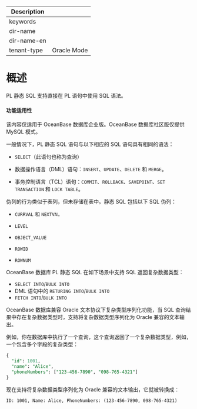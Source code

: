 | Description   |                 |
|---------------|-----------------|
| keywords      |                 |
| dir-name      |                 |
| dir-name-en   |                 |
| tenant-type   | Oracle Mode     |

# 概述

PL 静态 SQL 支持直接在 PL 语句中使用 SQL 语法。

  <main id="notice" >
    <h4>功能适用性</h4>
    <p>该内容仅适用于 OceanBase 数据库企业版。OceanBase 数据库社区版仅提供 MySQL 模式。</p>
  </main>

一般情况下，PL 静态 SQL 语句与以下相应的 SQL 语句具有相同的语法：

* `SELECT`（此语句也称为查询）

* 数据操作语言（DML）语句：`INSERT`、`UPDATE`、`DELETE` 和 `MERGE`。

* 事务控制语言（TCL）语句：`COMMIT`、`ROLLBACK`、`SAVEPOINT`、`SET TRANSACTION` 和 `LOCK TABLE`。

伪列的行为类似于表列，但未存储在表中。静态 SQL 包括以下 SQL 伪列：

* `CURRVAL` 和 `NEXTVAL`

* `LEVEL`

* `OBJECT_VALUE`

* `ROWID`

* `ROWNUM`

OceanBase 数据库 PL 静态 SQL 在如下场景中支持 SQL 返回复杂数据类型：

* `​SELECT INTO`/`BULK INTO​`
* DML 语句中的 `RETURING INTO`/`BULK INTO`
* `​FETCH INTO`/`BULK INTO`

OceanBase 数据库兼容 Oracle 文本协议下复杂类型序列化功能，当 SQL 查询结果中存在复杂数据类型时，支持将复杂数据类型序列化为 Oracle 兼容的文本输出。

例如，你在数据库中执行了一个查询，这个查询返回了一个复杂数据类型，例如，一个包含多个字段的复杂类型：

```sql
{
  "id": 1001,
  "name": "Alice",
  "phoneNumbers": ["123-456-7890", "098-765-4321"]
}
```

现在支持将复杂数据类型序列化为 Oracle 兼容的文本输出，它就被转换成：

```
ID: 1001, Name: Alice, PhoneNumbers: (123-456-7890, 098-765-4321)
```
